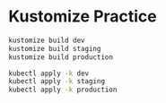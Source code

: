 
# Kustomize Practice

```bash
kustomize build dev
kustomize build staging
kustomize build production

kubectl apply -k dev 
kubectl apply -k staging
kubectl apply -k production
```
